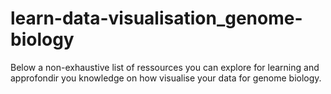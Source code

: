 # learn-data-visualisation_genome-biology ###

Below a non-exhaustive list of ressources you can explore for learning and approfondir you knowledge on how visualise your data for genome biology.
